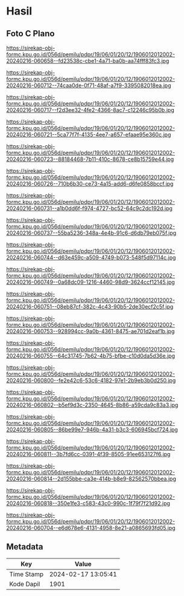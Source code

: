 # Hasil

## Foto C Plano

https://sirekap-obj-formc.kpu.go.id/056d/pemilu/pdpr/19/06/01/20/12/1906012012002-20240216-060658--fd23538c-cbe1-4a71-ba0b-aa74fff83fc3.jpg

https://sirekap-obj-formc.kpu.go.id/056d/pemilu/pdpr/19/06/01/20/12/1906012012002-20240216-060712--74caa0de-0f71-48af-a7f9-3395082018ea.jpg

https://sirekap-obj-formc.kpu.go.id/056d/pemilu/pdpr/19/06/01/20/12/1906012012002-20240216-060717--f2d3ee32-4fe2-4366-8ac7-c12246c95b0b.jpg

https://sirekap-obj-formc.kpu.go.id/056d/pemilu/pdpr/19/06/01/20/12/1906012012002-20240216-060721--5ca77f7f-4135-4ee7-a657-efaae95e360c.jpg

https://sirekap-obj-formc.kpu.go.id/056d/pemilu/pdpr/19/06/01/20/12/1906012012002-20240216-060723--88184468-7b11-410c-8678-ce8b15759e44.jpg

https://sirekap-obj-formc.kpu.go.id/056d/pemilu/pdpr/19/06/01/20/12/1906012012002-20240216-060726--710b6b30-ce73-4a15-add6-d6fe0858bccf.jpg

https://sirekap-obj-formc.kpu.go.id/056d/pemilu/pdpr/19/06/01/20/12/1906012012002-20240216-060731--a1b0dd6f-f974-4727-bc52-64c9c2dc192d.jpg

https://sirekap-obj-formc.kpu.go.id/056d/pemilu/pdpr/19/06/01/20/12/1906012012002-20240216-060737--55ba5236-348a-4e4b-91c6-d6db79eb075f.jpg

https://sirekap-obj-formc.kpu.go.id/056d/pemilu/pdpr/19/06/01/20/12/1906012012002-20240216-060744--d63e459c-a509-4749-b073-548f5d97114c.jpg

https://sirekap-obj-formc.kpu.go.id/056d/pemilu/pdpr/19/06/01/20/12/1906012012002-20240216-060749--0a68dc09-1216-4460-98d9-3624ccf12145.jpg

https://sirekap-obj-formc.kpu.go.id/056d/pemilu/pdpr/19/06/01/20/12/1906012012002-20240216-060751--08eb87cf-382c-4c43-90b5-2de30ecf2c5f.jpg

https://sirekap-obj-formc.kpu.go.id/056d/pemilu/pdpr/19/06/01/20/12/1906012012002-20240216-060753--928994cc-9a0b-4361-8475-ae701d2eaf1b.jpg

https://sirekap-obj-formc.kpu.go.id/056d/pemilu/pdpr/19/06/01/20/12/1906012012002-20240216-060755--64c31745-7b62-4b75-bfbe-c10d0da5d36e.jpg

https://sirekap-obj-formc.kpu.go.id/056d/pemilu/pdpr/19/06/01/20/12/1906012012002-20240216-060800--fe2e42c6-53c6-4182-97e1-2b9eb3b0d250.jpg

https://sirekap-obj-formc.kpu.go.id/056d/pemilu/pdpr/19/06/01/20/12/1906012012002-20240216-060802--b5ef9d3c-2350-4645-8b86-a59cda9c83a3.jpg

https://sirekap-obj-formc.kpu.go.id/056d/pemilu/pdpr/19/06/01/20/12/1906012012002-20240216-060805--86be99e7-946b-4a31-b3c3-606945bcf724.jpg

https://sirekap-obj-formc.kpu.go.id/056d/pemilu/pdpr/19/06/01/20/12/1906012012002-20240216-060811--3b7fd6cc-0391-4f39-8505-91ee653127f6.jpg

https://sirekap-obj-formc.kpu.go.id/056d/pemilu/pdpr/19/06/01/20/12/1906012012002-20240216-060814--2d155bbe-ca3e-414b-b8e9-82562570bbea.jpg

https://sirekap-obj-formc.kpu.go.id/056d/pemilu/pdpr/19/06/01/20/12/1906012012002-20240216-060818--350e1fe3-c583-43c0-990c-1f79f7f21d92.jpg

https://sirekap-obj-formc.kpu.go.id/056d/pemilu/pdpr/19/06/01/20/12/1906012012002-20240216-060704--e6d678e6-4131-4958-8e21-a0865693fd05.jpg


## Metadata

| Key        | Value               |
| ---------- | ------------------- |
| Time Stamp | 2024-02-17 13:05:41 |
| Kode Dapil | 1901                |




